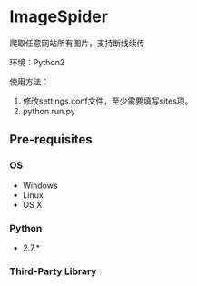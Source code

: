 # ImageSpider

爬取任意网站所有图片，支持断线续传

环境：Python2

使用方法：
1. 修改settings.conf文件，至少需要填写sites项。
2. python run.py


## Pre-requisites
### OS
- Windows
- Linux
- OS X

### Python
- 2.7.*


### Third-Party Library

